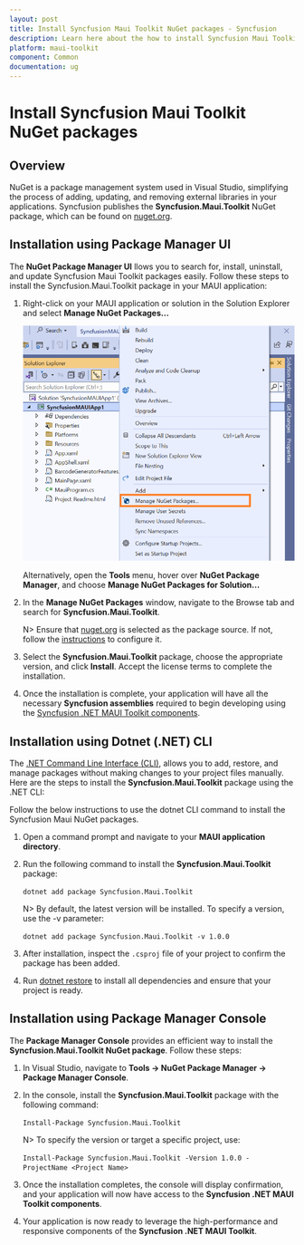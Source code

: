 ```yaml
---
layout: post
title: Install Syncfusion Maui Toolkit NuGet packages - Syncfusion
description: Learn here about the how to install Syncfusion Maui Toolkit NuGet packages from Package manager and NuGet manager.
platform: maui-toolkit
component: Common
documentation: ug
---
```


# Install Syncfusion Maui Toolkit NuGet packages

## Overview

NuGet is a package management system used in Visual Studio, simplifying the process of adding, updating, and removing external libraries in your applications. Syncfusion publishes the **Syncfusion.Maui.Toolkit** NuGet package, which can be found on [nuget.org](https://www.nuget.org/packages?q=Syncfusion.Maui.Toolkit).

## Installation using Package Manager UI

The **NuGet Package Manager UI** llows you to search for, install, uninstall, and update Syncfusion Maui Toolkit packages easily. Follow these steps to install the Syncfusion.Maui.Toolkit package in your MAUI application:

1. Right-click on your MAUI application or solution in the Solution Explorer and select **Manage NuGet Packages...**

    ![Manage NuGet Packages add-in](images/ManageNuGet.png)

    Alternatively, open the **Tools** menu, hover over **NuGet Package Manager**, and choose **Manage NuGet Packages for Solution...**

2. In the **Manage NuGet Packages** window, navigate to the Browse tab and search for **Syncfusion.Maui.Toolkit**.

    N> Ensure that [nuget.org](https://api.nuget.org/v3/index.json) is selected as the package source. If not, follow the [instructions](https://learn.microsoft.com/en-us/nuget/consume-packages/install-use-packages-visual-studio#package-sources) to configure it.

3. Select the **Syncfusion.Maui.Toolkit** package, choose the appropriate version, and click **Install**. Accept the license terms to complete the installation.

4. Once the installation is complete, your application will have all the necessary **Syncfusion assemblies** required to begin developing using the [Syncfusion .NET MAUI Toolkit components](https://www.syncfusion.com/maui-controls).

## Installation using Dotnet (.NET) CLI

The [.NET Command Line Interface (CLI)](https://learn.microsoft.com/en-us/nuget/consume-packages/install-use-packages-dotnet-cli), allows you to add, restore, and manage packages without making changes to your project files manually. Here are the steps to install the **Syncfusion.Maui.Toolkit** package using the .NET CLI:

Follow the below instructions to use the dotnet CLI command to install the Syncfusion Maui NuGet packages.

1. Open a command prompt and navigate to your **MAUI application directory**.

2. Run the following command to install the **Syncfusion.Maui.Toolkit** package:

    ```dotnet add package Syncfusion.Maui.Toolkit```


    N>  By default, the latest version will be installed. To specify a version, use the -v parameter:
	
	```dotnet add package Syncfusion.Maui.Toolkit -v 1.0.0```

3. After installation, inspect the `.csproj` file of your project to confirm the package has been added.

4. Run  [dotnet restore](https://learn.microsoft.com/en-us/dotnet/core/tools/dotnet-restore?tabs=netcore2x) to install all dependencies and ensure that your project is ready.

## Installation using Package Manager Console

The **Package Manager Console**  provides an efficient way to install the **Syncfusion.Maui.Toolkit NuGet package**. Follow these steps:

1. In Visual Studio, navigate to **Tools -> NuGet Package Manager -> Package Manager Console**.

2. In the console, install the **Syncfusion.Maui.Toolkit** package with the following command:

    ```Install-Package Syncfusion.Maui.Toolkit```

    N> To specify the version or target a specific project, use:

    ```Install-Package Syncfusion.Maui.Toolkit -Version 1.0.0 - ProjectName <Project Name>```

3. Once the installation completes, the console will display confirmation, and your application will now have access to the **Syncfusion .NET MAUI Toolkit components**.

4. Your application is now ready to leverage the high-performance and responsive components of the **Syncfusion .NET MAUI Toolkit**.


